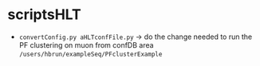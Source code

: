 scriptsHLT
==========
*   `convertConfig.py aHLTconfFile.py` -> do the change needed to run the PF clustering on muon from confDB area `/users/hbrun/exampleSeq/PFclusterExample`

